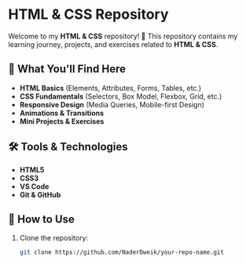# HTML & CSS Repository  

Welcome to my **HTML & CSS** repository! 🚀 This repository contains my learning journey, projects, and exercises related to **HTML & CSS**.  

## 📌 What You'll Find Here  
- **HTML Basics** (Elements, Attributes, Forms, Tables, etc.)  
- **CSS Fundamentals** (Selectors, Box Model, Flexbox, Grid, etc.)  
- **Responsive Design** (Media Queries, Mobile-first Design)  
- **Animations & Transitions**  
- **Mini Projects & Exercises**  

## 🛠 Tools & Technologies  
- **HTML5**  
- **CSS3**  
- **VS Code**  
- **Git & GitHub**  

## 🚀 How to Use  
1. Clone the repository:  
   ```sh
   git clone https://github.com/NaderDweik/your-repo-name.git
